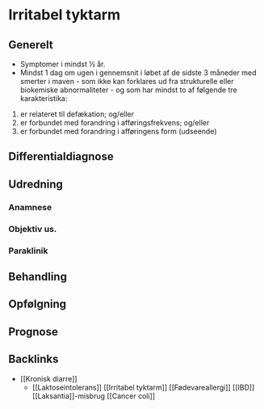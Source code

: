 # Irritabel tyktarm
## Generelt
* Symptomer i mindst ½ år. 
* Mindst 1 dag om ugen i gennemsnit i løbet af de sidste 3 måneder med smerter i maven - som ikke kan forklares ud fra strukturelle eller biokemiske abnormaliteter - og som har mindst to af følgende tre karakteristika:
1. er relateret til defækation; og/eller
2. er forbundet med forandring i afføringsfrekvens; og/eller
3. er forbundet med forandring i afføringens form (udseende)


## Differentialdiagnose


## Udredning
### Anamnese

### Objektiv us.

### Paraklinik

## Behandling


## Opfølgning


## Prognose


## Backlinks
* [[Kronisk diarre]]
	* [[Laktoseintolerans]]
[[Irritabel tyktarm]]
[[Fødevareallergi]]
[[IBD]]
[[Laksantia]]-misbrug
[[Cancer coli]]

<!-- #anki/tag/med/gp #anki/deck/Medicine #anki/tag/med/Hepato- gastroenterology# -->

<!-- {BearID:1640E99D-57CB-4D1D-AA82-78D5D19D0A17-51703-0000695A0FC5B46D} -->
